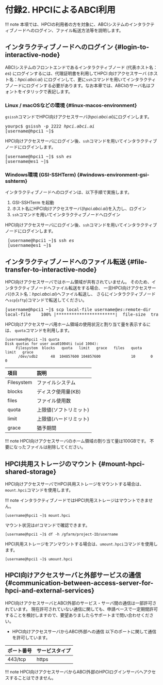 # 付録2. HPCIによるABCI利用

!!! note
    本項では、HPCIの利用者の方を対象に、ABCIシステムのインタラクティブノードへのログイン、ファイル転送方法等を説明します。

## インタラクティブノードへのログイン {#login-to-interactive-node}

ABCIシステムのフロントエンドであるインタラクティブノード (代表ホスト名：*es*) にログインするには、代理証明書を利用してHPCI 向けアクセスサーバ (ホスト名：*hpci.abci.ai*) にログインして、更に`ssh`コマンドを用いてインタラクティブノードにログインする必要があります。なお本章では、ABCIのサーバ名はフォントをイタリックで表記します。

### Linux / macOSなどの環境 {#linux-macos-environment}

`gsissh`コマンドでHPCI向けアクセスサーバ(*hpci.abci.ai*)にログインします。

<div class="codehilite"><pre>
yourpc$ gsissh -p 2222 <i>hpci.abci.ai</i>
[username@hpci1 ~]$
</pre></div>

HPCI向けアクセスサーバにログイン後、`ssh`コマンドを用いてインタラクティブノードにログインします。

<div class="codehilite"><pre>
[username@hpci1 ~]$ ssh <i>es</i>
[username@es1 ~]$
</pre></div>

### Windows環境 (GSI-SSHTerm) {#windows-environment-gsi-sshterm}

インタラクティブノードへのログインは、以下手順で実施します。

1. GSI-SSHTerm を起動
2. ホスト名にHPCI向けアクセスサーバ(*hpci.abci.ai*)を入力し、ログイン
3. `ssh`コマンドを用いてインタラクティブノードへログイン

HPCI向けアクセスサーバにログイン後、`ssh`コマンドを用いてインタラクティブノードにログインします。

<pre>
 [username@hpci1 ~]$ ssh <i>es</i>
 [username@es1 ~]$
</pre>

## インタラクティブノードへのファイル転送 {#file-transfer-to-interactive-node}

HPCI向けアクセスサーバではホーム領域が共有されていません。
そのため、インタラクティブノードへファイル転送をする場合、
一旦HPCI向けアクセスサーバ(ホスト名：*hpci.abci.ai*)へファイル転送し、
さらにインタラクティブノードへ`scp`(`sftp`)コマンドで転送してください。

<div class="codehilite"><pre>
[username@hpci1 ~]$ scp local-file username@<i>es</i>:remote-dir
local-file    100% |***********************|  file-size  transfer-time
</pre></div>

HPCI向けアクセスサーバ用ホーム領域の使用状況と割り当て量を表示するには、
`quota`コマンドを利用します。

```
[username@hpci1 ~]$ quota
Disk quotas for user axa01004ti (uid 1004):
     Filesystem  blocks   quota   limit   grace   files   quota   limit   grace
      /dev/sdb2      48  104857600 104857600              10       0       0
```

| 項目  | 説明 |
|:--|:--|
| Filesystem | ファイルシステム   |
| blocks     | ディスク使用量(KB) |
| files      | ファイル使用数     |
| quota      | 上限値(ソフトリミット) |
| limit      | 上限値(ハードリミット) |
| grace      | 猶予期間 |

!!! note
    HPCI向けアクセスサーバのホーム領域の割り当て量は100GBです。
    不要になったファイルは削除してください。

## HPCI共用ストレージのマウント {#mount-hpci-shared-storage}

HPCI向けアクセスサーバでHPCI共用ストレージをマウントする場合は、`mount.hpci`コマンドを使用します。

!!! note
    インタラクティブノードではHPCI共用ストレージはマウントできません。

```
[username@hpci1 ~]$ mount.hpci
```

マウント状況は`df`コマンドで確認できます。

```
[username@hpci1 ~]$ df -h /gfarm/project-ID/username
```

HPCI共用ストレージをアンマウントする場合は、`umount.hpci`コマンドを使用します。

```
[username@hpci1 ~]$ umount.hpci
```

## HPCI向けアクセスサーバと外部サービスの通信 {#communication-between-access-server-for-hpci-and-external-services}

HPCI向けアクセスサーバとABCI外部のサービス・サーバ間の通信は一部許可されています。
現在許可されていない通信に関しても、申請ベースで一定期間許可することを検討しますので、要望ありましたらサポートまで問い合わせください。

- HPCI向けアクセスサーバからABCI外部への通信
  以下のポートに関して通信を許可しています。

| ポート番号 | サービスタイプ |
|:--|:--|
| 443/tcp | https |

!!! note
    HPCI向けアクセスサーバからABCI外部のHPCIログインサーバへアクセスすることはできません。
